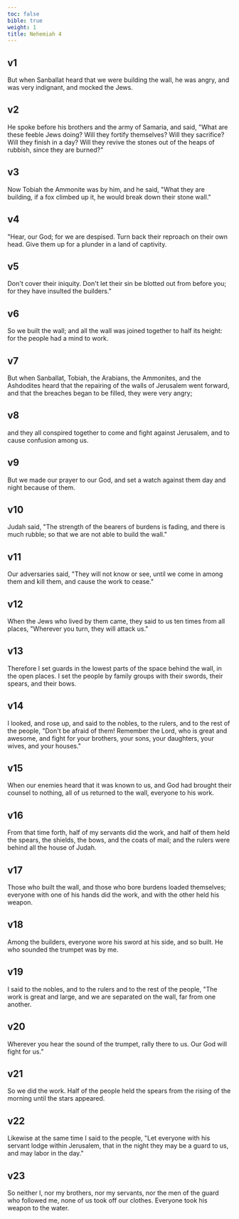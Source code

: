 ```yaml
---
toc: false
bible: true
weight: 1
title: Nehemiah 4
---
```




## v1 
But when Sanballat heard that we were building the wall, he was angry, and was very indignant, and mocked the Jews. 

## v2 
He spoke before his brothers and the army of Samaria, and said, "What are these feeble Jews doing? Will they fortify themselves? Will they sacrifice? Will they finish in a day? Will they revive the stones out of the heaps of rubbish, since they are burned?" 

## v3 
Now Tobiah the Ammonite was by him, and he said, "What they are building, if a fox climbed up it, he would break down their stone wall." 

## v4 
"Hear, our God; for we are despised. Turn back their reproach on their own head. Give them up for a plunder in a land of captivity. 

## v5 
Don't cover their iniquity. Don't let their sin be blotted out from before you; for they have insulted the builders." 

## v6 
So we built the wall; and all the wall was joined together to half its height: for the people had a mind to work. 

## v7 
But when Sanballat, Tobiah, the Arabians, the Ammonites, and the Ashdodites heard that the repairing of the walls of Jerusalem went forward, and that the breaches began to be filled, they were very angry; 

## v8 
and they all conspired together to come and fight against Jerusalem, and to cause confusion among us. 

## v9 
But we made our prayer to our God, and set a watch against them day and night because of them. 

## v10 
Judah said, "The strength of the bearers of burdens is fading, and there is much rubble; so that we are not able to build the wall." 

## v11 
Our adversaries said, "They will not know or see, until we come in among them and kill them, and cause the work to cease." 

## v12 
When the Jews who lived by them came, they said to us ten times from all places, "Wherever you turn, they will attack us." 

## v13 
Therefore I set guards in the lowest parts of the space behind the wall, in the open places. I set the people by family groups with their swords, their spears, and their bows. 

## v14 
I looked, and rose up, and said to the nobles, to the rulers, and to the rest of the people, "Don't be afraid of them! Remember the Lord, who is great and awesome, and fight for your brothers, your sons, your daughters, your wives, and your houses." 

## v15 
When our enemies heard that it was known to us, and God had brought their counsel to nothing, all of us returned to the wall, everyone to his work. 

## v16 
From that time forth, half of my servants did the work, and half of them held the spears, the shields, the bows, and the coats of mail; and the rulers were behind all the house of Judah. 

## v17 
Those who built the wall, and those who bore burdens loaded themselves; everyone with one of his hands did the work, and with the other held his weapon. 

## v18 
Among the builders, everyone wore his sword at his side, and so built. He who sounded the trumpet was by me. 

## v19 
I said to the nobles, and to the rulers and to the rest of the people, "The work is great and large, and we are separated on the wall, far from one another. 

## v20 
Wherever you hear the sound of the trumpet, rally there to us. Our God will fight for us." 

## v21 
So we did the work. Half of the people held the spears from the rising of the morning until the stars appeared. 

## v22 
Likewise at the same time I said to the people, "Let everyone with his servant lodge within Jerusalem, that in the night they may be a guard to us, and may labor in the day." 

## v23 
So neither I, nor my brothers, nor my servants, nor the men of the guard who followed me, none of us took off our clothes. Everyone took his weapon to the water.
